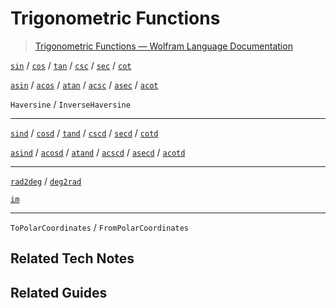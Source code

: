 # Trigonometric Functions

> [Trigonometric Functions — Wolfram Language Documentation](https://reference.wolfram.com/language/guide/TrigonometricFunctions.html)

[`sin`](@ref) / [`cos`](@ref) / [`tan`](@ref) / [`csc`](@ref) / [`sec`](@ref) / [`cot`](@ref)

[`asin`](@ref) / [`acos`](@ref) / [`atan`](@ref) / [`acsc`](@ref) / [`asec`](@ref) / [`acot`](@ref)

`Haversine` / `InverseHaversine`

----

[`sind`](@ref) / [`cosd`](@ref) / [`tand`](@ref) / [`cscd`](@ref) / [`secd`](@ref) / [`cotd`](@ref)

[`asind`](@ref) / [`acosd`](@ref) / [`atand`](@ref) / [`acscd`](@ref) / [`asecd`](@ref) / [`acotd`](@ref)

----

[`rad2deg`](@ref) / [`deg2rad`](@ref)

[`im`](@ref)

----

`ToPolarCoordinates` / `FromPolarCoordinates`


## Related Tech Notes


## Related Guides
